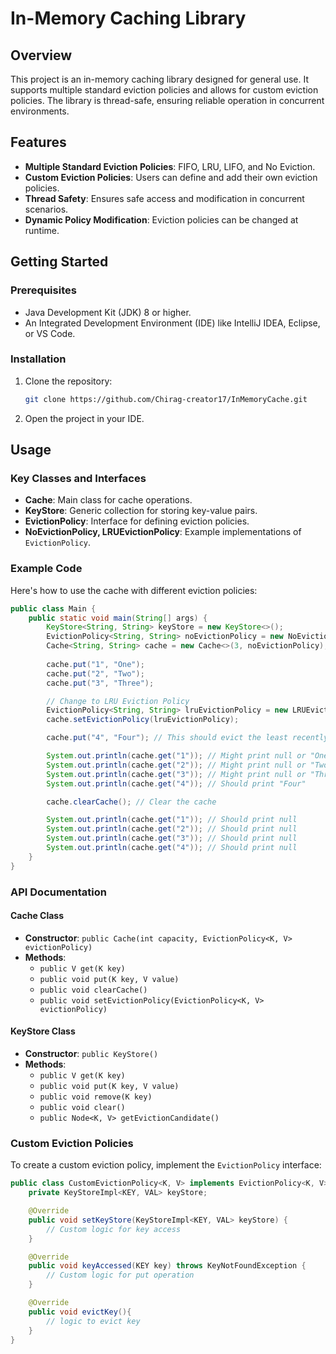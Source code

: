 # In-Memory Caching Library

## Overview

This project is an in-memory caching library designed for general use. It supports multiple standard eviction policies and allows for custom eviction policies. The library is thread-safe, ensuring reliable operation in concurrent environments.

## Features

- **Multiple Standard Eviction Policies**: FIFO, LRU, LIFO, and No Eviction.
- **Custom Eviction Policies**: Users can define and add their own eviction policies.
- **Thread Safety**: Ensures safe access and modification in concurrent scenarios.
- **Dynamic Policy Modification**: Eviction policies can be changed at runtime.

## Getting Started

### Prerequisites

- Java Development Kit (JDK) 8 or higher.
- An Integrated Development Environment (IDE) like IntelliJ IDEA, Eclipse, or VS Code.

### Installation

1. Clone the repository:
    ```sh
    git clone https://github.com/Chirag-creator17/InMemoryCache.git
    ```
2. Open the project in your IDE.

## Usage

### Key Classes and Interfaces

- **Cache**: Main class for cache operations.
- **KeyStore**: Generic collection for storing key-value pairs.
- **EvictionPolicy**: Interface for defining eviction policies.
- **NoEvictionPolicy, LRUEvictionPolicy**: Example implementations of `EvictionPolicy`.

### Example Code

Here's how to use the cache with different eviction policies:

```java
public class Main {
    public static void main(String[] args) {
        KeyStore<String, String> keyStore = new KeyStore<>();
        EvictionPolicy<String, String> noEvictionPolicy = new NoEvictionPolicy<>(keyStore, 3);
        Cache<String, String> cache = new Cache<>(3, noEvictionPolicy);
        
        cache.put("1", "One");
        cache.put("2", "Two");
        cache.put("3", "Three");

        // Change to LRU Eviction Policy
        EvictionPolicy<String, String> lruEvictionPolicy = new LRUEvictionPolicy<>(keyStore, 3);
        cache.setEvictionPolicy(lruEvictionPolicy);

        cache.put("4", "Four"); // This should evict the least recently used entry

        System.out.println(cache.get("1")); // Might print null or "One" based on access pattern
        System.out.println(cache.get("2")); // Might print null or "Two"
        System.out.println(cache.get("3")); // Might print null or "Three"
        System.out.println(cache.get("4")); // Should print "Four"

        cache.clearCache(); // Clear the cache

        System.out.println(cache.get("1")); // Should print null
        System.out.println(cache.get("2")); // Should print null
        System.out.println(cache.get("3")); // Should print null
        System.out.println(cache.get("4")); // Should print null
    }
}
```

### API Documentation

#### Cache Class

- **Constructor**: `public Cache(int capacity, EvictionPolicy<K, V> evictionPolicy)`
- **Methods**:
  - `public V get(K key)`
  - `public void put(K key, V value)`
  - `public void clearCache()`
  - `public void setEvictionPolicy(EvictionPolicy<K, V> evictionPolicy)`

#### KeyStore Class

- **Constructor**: `public KeyStore()`
- **Methods**:
  - `public V get(K key)`
  - `public void put(K key, V value)`
  - `public void remove(K key)`
  - `public void clear()`
  - `public Node<K, V> getEvictionCandidate()`

### Custom Eviction Policies

To create a custom eviction policy, implement the `EvictionPolicy` interface:

```java
public class CustomEvictionPolicy<K, V> implements EvictionPolicy<K, V> {
    private KeyStoreImpl<KEY, VAL> keyStore;

    @Override
    public void setKeyStore(KeyStoreImpl<KEY, VAL> keyStore) {
        // Custom logic for key access
    }

    @Override
    public void keyAccessed(KEY key) throws KeyNotFoundException {
        // Custom logic for put operation
    }

    @Override
    public void evictKey(){
        // logic to evict key
    }
}
```

